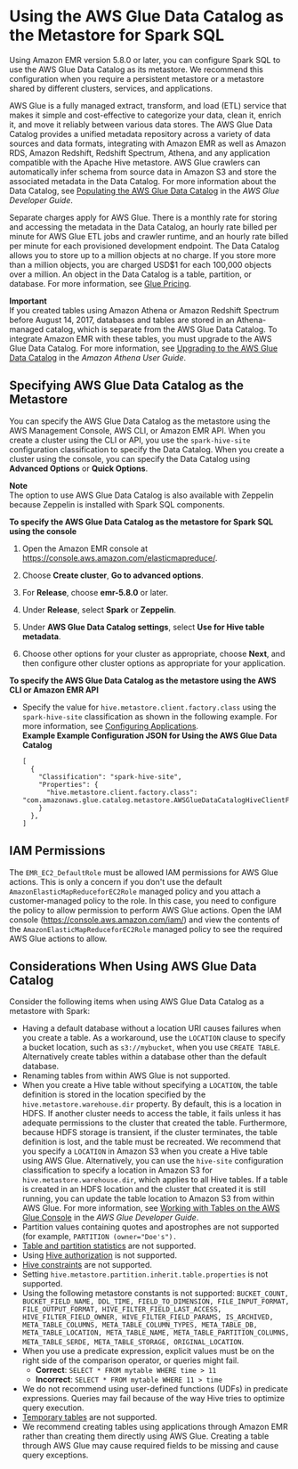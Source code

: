 # Using the AWS Glue Data Catalog as the Metastore for Spark SQL<a name="emr-spark-glue"></a>

Using Amazon EMR version 5\.8\.0 or later, you can configure Spark SQL to use the AWS Glue Data Catalog as its metastore\. We recommend this configuration when you require a persistent metastore or a metastore shared by different clusters, services, and applications\.

AWS Glue is a fully managed extract, transform, and load \(ETL\) service that makes it simple and cost\-effective to categorize your data, clean it, enrich it, and move it reliably between various data stores\. The AWS Glue Data Catalog provides a unified metadata repository across a variety of data sources and data formats, integrating with Amazon EMR as well as Amazon RDS, Amazon Redshift, Redshift Spectrum, Athena, and any application compatible with the Apache Hive metastore\. AWS Glue crawlers can automatically infer schema from source data in Amazon S3 and store the associated metadata in the Data Catalog\. For more information about the Data Catalog, see [Populating the AWS Glue Data Catalog](http://docs.aws.amazon.com/glue/latest/dg/populate-data-catalog.html) in the *AWS Glue Developer Guide*\.

Separate charges apply for AWS Glue\. There is a monthly rate for storing and accessing the metadata in the Data Catalog, an hourly rate billed per minute for AWS Glue ETL jobs and crawler runtime, and an hourly rate billed per minute for each provisioned development endpoint\. The Data Catalog allows you to store up to a million objects at no charge\. If you store more than a million objects, you are charged USD$1 for each 100,000 objects over a million\. An object in the Data Catalog is a table, partition, or database\. For more information, see [Glue Pricing](https://aws.amazon.com//glue/pricing)\.

**Important**  
If you created tables using Amazon Athena or Amazon Redshift Spectrum before August 14, 2017, databases and tables are stored in an Athena\-managed catalog, which is separate from the AWS Glue Data Catalog\. To integrate Amazon EMR with these tables, you must upgrade to the AWS Glue Data Catalog\. For more information, see [Upgrading to the AWS Glue Data Catalog](http://docs.aws.amazon.com/athena/latest/ug/glue-upgrade.html) in the *Amazon Athena User Guide*\.

## Specifying AWS Glue Data Catalog as the Metastore<a name="emr-spark-glue-configure"></a>

You can specify the AWS Glue Data Catalog as the metastore using the AWS Management Console, AWS CLI, or Amazon EMR API\. When you create a cluster using the CLI or API, you use the `spark-hive-site` configuration classification to specify the Data Catalog\. When you create a cluster using the console, you can specify the Data Catalog using **Advanced Options** or **Quick Options**\.

**Note**  
The option to use AWS Glue Data Catalog is also available with Zeppelin because Zeppelin is installed with Spark SQL components\.

**To specify the AWS Glue Data Catalog as the metastore for Spark SQL using the console**

1. Open the Amazon EMR console at [https://console\.aws\.amazon\.com/elasticmapreduce/](https://console.aws.amazon.com/elasticmapreduce/)\.

1. Choose **Create cluster**, **Go to advanced options**\.

1. For **Release**, choose **emr\-5\.8\.0** or later\.

1. Under **Release**, select **Spark** or **Zeppelin**\.

1. Under **AWS Glue Data Catalog settings**, select **Use for Hive table metadata**\.

1. Choose other options for your cluster as appropriate, choose **Next**, and then configure other cluster options as appropriate for your application\.

**To specify the AWS Glue Data Catalog as the metastore using the AWS CLI or Amazon EMR API**
+ Specify the value for `hive.metastore.client.factory.class` using the `spark-hive-site` classification as shown in the following example\. For more information, see [Configuring Applications](http://docs.aws.amazon.com/emr/latest/ReleaseGuide/emr-configure-apps.html)\.  
**Example Example Configuration JSON for Using the AWS Glue Data Catalog**  

  ```
  [
    {
      "Classification": "spark-hive-site",
      "Properties": {
        "hive.metastore.client.factory.class": "com.amazonaws.glue.catalog.metastore.AWSGlueDataCatalogHiveClientFactory"
      }
    },
  ]
  ```

## IAM Permissions<a name="emr-hive-glue-permissions"></a>

The `EMR_EC2_DefaultRole` must be allowed IAM permissions for AWS Glue actions\. This is only a concern if you don't use the default `AmazonElasticMapReduceforEC2Role` managed policy and you attach a customer\-managed policy to the role\. In this case, you need to configure the policy to allow permission to perform AWS Glue actions\. Open the IAM console \([https://console\.aws\.amazon\.com/iam/](https://console.aws.amazon.com/iam/)\) and view the contents of the `AmazonElasticMapReduceforEC2Role` managed policy to see the required AWS Glue actions to allow\.

## Considerations When Using AWS Glue Data Catalog<a name="emr-hive-glue-considerations-hive"></a>

Consider the following items when using AWS Glue Data Catalog as a metastore with Spark:
+ Having a default database without a location URI causes failures when you create a table\. As a workaround, use the `LOCATION` clause to specify a bucket location, such as `s3://mybucket`, when you use `CREATE TABLE`\. Alternatively create tables within a database other than the default database\.
+ Renaming tables from within AWS Glue is not supported\.
+ When you create a Hive table without specifying a `LOCATION`, the table definition is stored in the location specified by the `hive.metastore.warehouse.dir` property\. By default, this is a location in HDFS\. If another cluster needs to access the table, it fails unless it has adequate permissions to the cluster that created the table\. Furthermore, because HDFS storage is transient, if the cluster terminates, the table definition is lost, and the table must be recreated\. We recommend that you specify a `LOCATION` in Amazon S3 when you create a Hive table using AWS Glue\. Alternatively, you can use the `hive-site` configuration classification to specify a location in Amazon S3 for `hive.metastore.warehouse.dir`, which applies to all Hive tables\. If a table is created in an HDFS location and the cluster that created it is still running, you can update the table location to Amazon S3 from within AWS Glue\. For more information, see [Working with Tables on the AWS Glue Console](http://docs.aws.amazon.com/glue/latest/dg/console-tables.html) in the *AWS Glue Developer Guide*\. 
+ Partition values containing quotes and apostrophes are not supported \(for example, `PARTITION (owner="Doe's").`
+ [Table and partition statistics](https://cwiki.apache.org/confluence/display/Hive/StatsDev#StatsDev-TableandPartitionStatistics) are not supported\.
+ Using [Hive authorization](https://cwiki.apache.org/confluence/display/Hive/LanguageManual+Authorization) is not supported\.
+ [Hive constraints](https://cwiki.apache.org/confluence/display/Hive/LanguageManual+DDL#LanguageManualDDL-Constraints) are not supported\.
+ Setting `hive.metastore.partition.inherit.table.properties` is not supported\. 
+ Using the following metastore constants is not supported: `BUCKET_COUNT, BUCKET_FIELD_NAME, DDL_TIME, FIELD_TO_DIMENSION, FILE_INPUT_FORMAT, FILE_OUTPUT_FORMAT, HIVE_FILTER_FIELD_LAST_ACCESS, HIVE_FILTER_FIELD_OWNER, HIVE_FILTER_FIELD_PARAMS, IS_ARCHIVED, META_TABLE_COLUMNS, META_TABLE_COLUMN_TYPES, META_TABLE_DB, META_TABLE_LOCATION, META_TABLE_NAME, META_TABLE_PARTITION_COLUMNS, META_TABLE_SERDE, META_TABLE_STORAGE, ORIGINAL_LOCATION`\.
+ When you use a predicate expression, explicit values must be on the right side of the comparison operator, or queries might fail\.
  + **Correct**: `SELECT * FROM mytable WHERE time > 11`
  + **Incorrect**: `SELECT * FROM mytable WHERE 11 > time`
+ We do not recommend using user\-defined functions \(UDFs\) in predicate expressions\. Queries may fail because of the way Hive tries to optimize query execution\.
+ [Temporary tables](https://cwiki.apache.org/confluence/display/Hive/LanguageManual+DDL#LanguageManualDDL-TemporaryTables) are not supported\.
+ We recommend creating tables using applications through Amazon EMR rather than creating them directly using AWS Glue\. Creating a table through AWS Glue may cause required fields to be missing and cause query exceptions\.